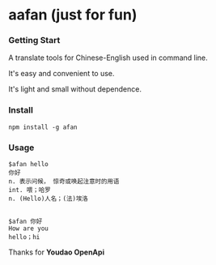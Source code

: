 # aafan (just for fun)

### Getting Start

A translate tools for Chinese-English used in command line.

It's easy and convenient to use.

It's light and small without dependence.

### Install

```
npm install -g afan

```

### Usage

```
$afan hello
你好
n. 表示问候， 惊奇或唤起注意时的用语
int. 喂；哈罗
n. (Hello)人名；(法)埃洛


```

```
$afan 你好
How are you
hello；hi

```


Thanks for **Youdao OpenApi**